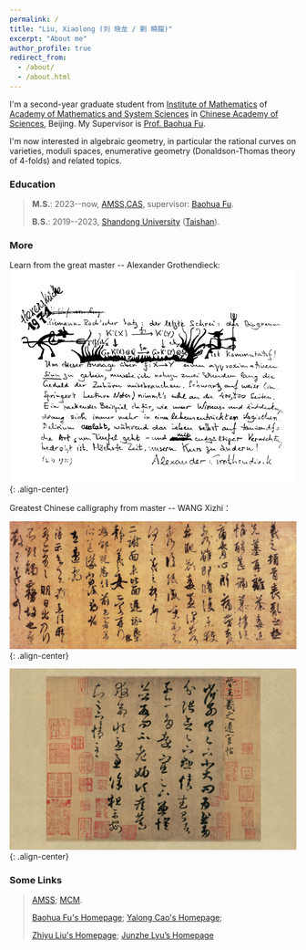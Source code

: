 ```yaml
---
permalink: /
title: "Liu, Xiaolong (刘 晓龙 / 劉 曉龍)"
excerpt: "About me"
author_profile: true
redirect_from: 
  - /about/
  - /about.html
---
```

I'm a second-year graduate student from [Institute of Mathematics](http://www.math.ac.cn/) of [Academy of Mathematics and System Sciences]((http://english.amss.cas.cn/)) in [Chinese Academy of Sciences](https://english.cas.cn/), Beijing. My Supervisor is [Prof. Baohua Fu](http://www.math.ac.cn/people/fbh/). 

I'm now interested in algebraic geometry, in particular the rational curves on varieties, moduli spaces, enumerative geometry (Donaldson-Thomas theory of 4-folds) and related topics.

### Education

> **M.S.**: 2023--now, [AMSS,CAS](http://english.amss.cas.cn/), supervisor: [Baohua Fu](http://www.math.ac.cn/people/fbh/).
>
> **B.S.**: 2019--2023, [Shandong University](https://www.sdu.edu.cn) ([Taishan](https://www.tsxt.sdu.edu.cn)).

### More
Learn from the great master -- Alexander Grothendieck:
![placeholder](/images/grr.png){: .align-center}

Greatest Chinese calligraphy from master -- WANG Xizhi：

![placeholder](/images/sangluan.jpg){: .align-center}

![placeholder](/images/yuanhuan.jpg){: .align-center}

### Some Links
> [AMSS](http://english.amss.cas.cn/); [MCM](http://www.mcm.ac.cn/).
>
> [Baohua Fu's Homepage](http://www.math.ac.cn/people/fbh/); [Yalong Cao's Homepage](https://sites.google.com/site/yalongcaoshomepage/home);
>
> [Zhiyu Liu's Homepage](https://sites.google.com/view/zhiyuliu); [Junzhe Lyu’s Homepage](https://taiataiat.github.io/)

